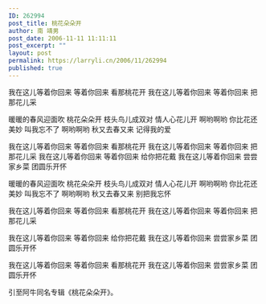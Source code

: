 ```yaml
---
ID: 262994
post_title: 桃花朵朵开
author: 南 靖男
post_date: 2006-11-11 11:11:11
post_excerpt: ""
layout: post
permalink: https://larryli.cn/2006/11/262994
published: true
---
```

我在这儿等着你回来
等着你回来 看那桃花开
我在这儿等着你回来
等着你回来 把那花儿采
<!--more-->
暖暖的春风迎面吹 桃花朵朵开
枝头鸟儿成双对 情人心花儿开
啊哟啊哟 你比花还美妙 叫我忘不了
啊哟啊哟 秋又去春又来 记得我的爱

我在这儿等着你回来
等着你回来 看那桃花开
我在这儿等着你回来
等着你回来 把那花儿采
我在这儿等着你回来
等着你回来 给你把花戴
我在这儿等着你回来
尝尝家乡菜 团圆乐开怀

暖暖的春风迎面吹 桃花朵朵开
枝头鸟儿成双对 情人心花儿开
啊哟啊哟 你比花还美妙 叫我忘不了
啊哟啊哟 秋又去春又来 别把我忘怀

我在这儿等着你回来
等着你回来 看那桃花开
我在这儿等着你回来
等着你回来 把那花儿采

我在这儿等着你回来
等着你回来 给你把花戴
我在这儿等着你回来
尝尝家乡菜 团圆乐开怀

我在这儿等着你回来
等着你回来 看那桃花开
我在这儿等着你回来
尝尝家乡菜 团圆乐开怀

引至阿牛同名专辑《桃花朵朵开》。